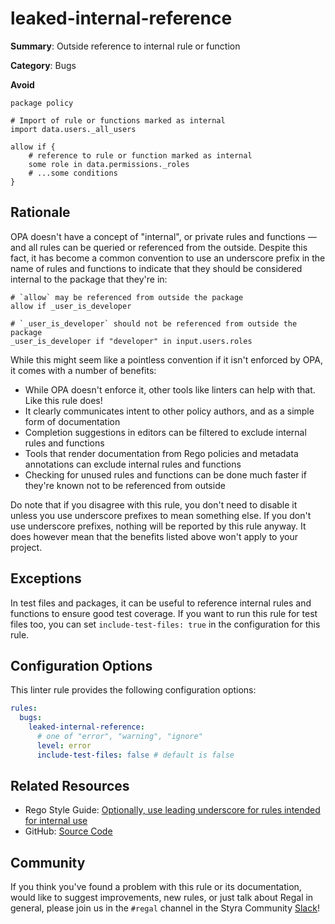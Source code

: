 # leaked-internal-reference

**Summary**: Outside reference to internal rule or function

**Category**: Bugs

**Avoid**

```rego
package policy

# Import of rule or functions marked as internal
import data.users._all_users

allow if {
    # reference to rule or function marked as internal
    some role in data.permissions._roles
    # ...some conditions
}
```

## Rationale

OPA doesn't have a concept of "internal", or private rules and functions — and all rules can be queried or referenced
from the outside. Despite this fact, it has become a common convention to use an underscore prefix in the name of
rules and functions to indicate that they should be considered internal to the package that they're in:

```rego
# `allow` may be referenced from outside the package
allow if _user_is_developer

# `_user_is_developer` should not be referenced from outside the package
_user_is_developer if "developer" in input.users.roles
```

While this might seem like a pointless convention if it isn't enforced by OPA, it comes with a number of benefits:

- While OPA doesn't enforce it, other tools like linters can help with that. Like this rule does!
- It clearly communicates intent to other policy authors, and as a simple form of documentation
- Completion suggestions in editors can be filtered to exclude internal rules and functions
- Tools that render documentation from Rego policies and metadata annotations can exclude internal rules and functions
- Checking for unused rules and functions can be done much faster if they're known not to be referenced from outside

Do note that if you disagree with this rule, you don't need to disable it unless you use underscore prefixes to mean
something else. If you don't use underscore prefixes, nothing will be reported by this rule anyway. It does however
mean that the benefits listed above won't apply to your project.

## Exceptions

In test files and packages, it can be useful to reference internal rules and
functions to ensure good test coverage. If you want to run this rule for test
files too, you can set `include-test-files: true` in the configuration for this
rule.

## Configuration Options

This linter rule provides the following configuration options:

```yaml
rules:
  bugs:
    leaked-internal-reference:
      # one of "error", "warning", "ignore"
      level: error
      include-test-files: false # default is false
```

## Related Resources

- Rego Style Guide: [Optionally, use leading underscore for rules intended for internal use](https://docs.styra.com/opa/rego-style-guide#optionally-use-leading-underscore-for-rules-intended-for-internal-use)
- GitHub: [Source Code](https://github.com/StyraInc/regal/blob/main/bundle/regal/rules/bugs/leaked-internal-reference/leaked_internal_reference.rego)

## Community

If you think you've found a problem with this rule or its documentation, would like to suggest improvements, new rules,
or just talk about Regal in general, please join us in the `#regal` channel in the Styra Community
[Slack](https://communityinviter.com/apps/styracommunity/signup)!
